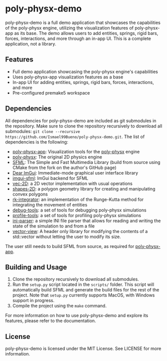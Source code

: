 # poly-physx-demo

poly-physx-demo is a full demo application that showcases the capabilities of the poly-physx engine, utilizing the visualization features of poly-physx-app as its base. The demo allows users to add entities, springs, rigid bars, forces, interactions, and more through an in-app UI. This is a complete application, not a library.

## Features

- Full demo application showcasing the poly-physx engine's capabilities
- Uses poly-physx-app visualization features as a base
- In-app UI for adding entities, springs, rigid bars, forces, interactions, and more
- Pre-configured premake5 workspace

## Dependencies

All dependencies for poly-physx-demo are included as git submodules in the repository. Make sure to clone the repository recursively to download all submodules: `git clone --recursive https://github.com/Ismael99Bueno/poly-physx-demo.git`. The list of dependencies is the following:

- [poly-physx-app](https://github.com/Ismael99Bueno/poly-physx-app): Visualization tools for the [poly-physx](https://github.com/Ismael99Bueno/poly-physx) engine
- [poly-physx](https://github.com/Ismael99Bueno/poly-physx): The original 2D physics engine
- [SFML](https://github.com/Ismael99Bueno/SFML): The Simple and Fast Multimedia Library (build from source using CMake from the fork on the author's GitHub page)
- [Dear ImGui](https://github.com/Ismael99Bueno/imgui): Immediate-mode graphical user interface library
- [imgui-sfml](https://github.com/Ismael99Bueno/imgui-sfml): ImGui backend for SFML
- [vec-2D](https://github.com/Ismael99Bueno/vec-2D): a 2D vector implementation with usual operations
- [shapes-2D](https://github.com/Ismael99Bueno/shapes-2D): a polygon geometry library for creating and manipulating convex polygons
- [rk-integrator](https://github.com/Ismael99Bueno/rk-integrator): an implementation of the Runge-Kutta method for integrating the movement of entities
- [debug-tools](https://github.com/Ismael99Bueno/debug-tools): a set of tools for debugging poly-physx simulations
- [profile-tools](https://github.com/Ismael99Bueno/profile-tools): a set of tools for profiling poly-physx simulations
- [ini-parser](https://github.com/Ismael99Bueno/ini-parser): a simple INI file parser that allows for reading and writing the state of the simulation to and from a file
- [vector-view](https://github.com/Ismael99Bueno/vector-view): A header only library for modifying the contents of a std::vector without letting the user to modify its size.

The user still needs to build SFML from source, as required for [poly-physx-app](https://github.com/Ismael99Bueno/poly-physx-app).

## Building and Usage

1. Clone the repository recursively to download all submodules.
2. Run the `setup.py` script located in the `scripts/` folder. This script will automatically build SFML and generate the build files for the rest of the project. Note that `setup.py` currently supports MacOS, with Windows support in progress.
3. Compile the project using the `make` command.

For more information on how to use poly-physx-demo and explore its features, please refer to the documentation.

## License

poly-physx-demo is licensed under the MIT License. See LICENSE for more information.
